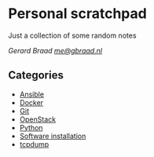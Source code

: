 Personal scratchpad
===================

Just a collection of some random notes

_Gerard Braad <me@gbraad.nl>_

## Categories

  * [Ansible](ansible.md)
  * [Docker](docker.md)
  * [Git](git.md)
  * [OpenStack](openstack.md)
  * [Python](python.md)
  * [Software installation](install.md)
  * [tcpdump](tcpdump.md)
